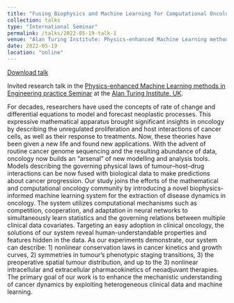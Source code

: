 ```yaml
---
title: "Fusing Biophysics and Machine Learning for Computational Oncology"
collection: talks
type: "International Seminar"
permalink: /talks/2022-05-19-talk-1
venue: "Alan Turing Institute: Physics-enhanced Machine Learning methods in Engineering practice Seminar"
date: 2022-05-19
location: "online"
---
```


[Download talk](https://github.com/caxenie/cristianaxenie.github.io/raw/master/files/CristianAXENIE_PhiML_Turing_Institute__Fusing_Physics_ML_for_Math_Onco_19052022.pdf)

Invited research talk in the [Physics-enhanced Machine Learning methods in Engineering practice Seminar](https://www.notion.so/ML-meets-Engineering-fa48aefc1a7f40e4b98cb6f861f766cd?p=fe7cb55505894bf7933ab379049a0567) at the [Alan Turing Institute, UK](https://www.turing.ac.uk/research/theory-and-method-challenge-fortnights/physics-informed-machine-learning).

For decades, researchers have used the concepts of rate of change and differential equations to model and forecast neoplastic processes. This expressive mathematical apparatus brought significant insights in oncology by describing the unregulated proliferation and host interactions of cancer cells, as well as their response to treatments. Now, these theories have been given a new life and found new applications. With the advent of routine cancer genome sequencing and the resulting abundance of data, oncology now builds an “arsenal” of new modelling and analysis tools. Models describing the governing physical laws of tumour–host–drug interactions can be now fused with biological data to make predictions about cancer progression. Our study joins the efforts of the mathematical and computational oncology community by introducing a novel biophysics-informed machine learning system for the extraction of disease dynamics in oncology. The system utilizes computational mechanisms such as competition, cooperation, and adaptation in neural networks to simultaneously learn statistics and the governing relations between multiple clinical data covariates. Targeting an easy adoption in clinical oncology, the solutions of our system reveal human-understandable properties and features hidden in the data. As our experiments demonstrate, our system can describe: 1) nonlinear conservation laws in cancer kinetics and growth curves, 2) symmetries in tumour’s phenotypic staging transitions, 3) the preoperative spatial tumour distribution, and up to the 3) nonlinear intracellular and extracellular pharmacokinetics of neoadjuvant therapies. The primary goal of our work is to enhance the mechanistic understanding of cancer dynamics by exploiting heterogeneous clinical data and machine learning.
